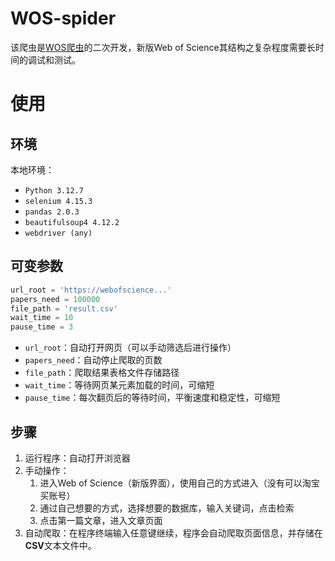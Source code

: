 # WOS-spider
该爬虫是[WOS爬虫](https://github.com/Dramwig/WOS-spider/tree/main)的二次开发，新版Web of Science其结构之复杂程度需要长时间的调试和测试。
# 使用
## 环境
本地环境：
   - `Python 3.12.7`
   - `selenium 4.15.3`
   - `pandas 2.0.3`
   - `beautifulsoup4 4.12.2`
   - `webdriver (any)`
## 可变参数
```python
url_root = 'https://webofscience...'
papers_need = 100000
file_path = 'result.csv'    
wait_time = 10
pause_time = 3
```
   - `url_root`：自动打开网页（可以手动筛选后进行操作）
   - `papers_need`：自动停止爬取的页数
   - `file_path`：爬取结果表格文件存储路径
   - `wait_time`：等待网页某元素加载的时间，可缩短
   - `pause_time`：每次翻页后的等待时间，平衡速度和稳定性，可缩短
## 步骤
1. 运行程序：自动打开浏览器
2. 手动操作：
   1. 进入Web of Science（新版界面），使用自己的方式进入（没有可以淘宝买账号）
   2. 通过自己想要的方式，选择想要的数据库，输入关键词，点击检索
   3. 点击第一篇文章，进入文章页面
3. 自动爬取：在程序终端输入任意键继续，程序会自动爬取页面信息，并存储在**CSV**文本文件中。
